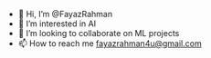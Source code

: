- 👋 Hi, I’m @FayazRahman
- 👀 I’m interested in AI
- 💞️ I’m looking to collaborate on  ML projects
- 📫 How to reach me fayazrahman4u@gmail.com

<!---
FayazRahman/FayazRahman is a ✨ special ✨ repository because its `README.md` (this file) appears on your GitHub profile.
You can click the Preview link to take a look at your changes.
--->
